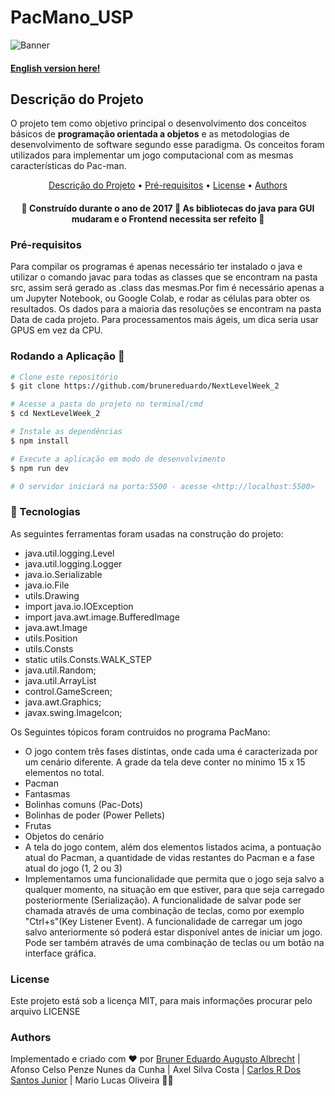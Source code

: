 # PacMano_USP

![Banner](https://github.com/brunereduardo/PacMano_USP/blob/master/imgs/pac-man-classic.jpg)

#### [English version here!](google.com)

## Descrição do Projeto
<p> O projeto tem como objetivo principal o desenvolvimento dos conceitos básicos de <b>programação orientada a objetos</b> e as metodologias de desenvolvimento de software segundo esse paradigma. Os conceitos foram utilizados para implementar um jogo computacional com as mesmas características do Pac-man.</p>  

<p align="center">
<a href="#Descrição-do-Projeto">Descrição do Projeto</a> •  
<a href="#Pré-requisitos">Pré-requisitos</a> •	
<a href="#License">License</a> • 
<a href="#Authors">Authors</a>
</p>

<h4 align="center"> 
	🚧  Construído durante o ano de 2017 🚧 As bibliotecas do java para GUI mudaram e o Frontend necessita ser refeito 🚧
</h4>

### Pré-requisitos
<p>Para compilar os programas é apenas necessário ter instalado o java e utilizar o comando javac para todas as classes que se encontram na pasta src, assim será gerado as .class das mesmas.Por fim é necessário apenas  a um Jupyter Notebook, ou Google Colab, e rodar as células para obter os resultados. Os dados para a maioria das resoluções se encontram na pasta Data de cada projeto. Para processamentos mais ágeis, um dica seria usar GPUS em vez da CPU.</p>

### Rodando a Aplicação 🎲

```bash
# Clone este repositório
$ git clone https://github.com/brunereduardo/NextLevelWeek_2

# Acesse a pasta do projeto no terminal/cmd
$ cd NextLevelWeek_2

# Instale as dependências
$ npm install

# Execute a aplicação em modo de desenvolvimento
$ npm run dev

# O servidor iniciará na porta:5500 - acesse <http://localhost:5500>
```
### 🚀 Tecnologias

As seguintes ferramentas foram usadas na construção do projeto:

- java.util.logging.Level
- java.util.logging.Logger
- java.io.Serializable
- java.io.File
- utils.Drawing
- import java.io.IOException
- import java.awt.image.BufferedImage
- java.awt.Image
- utils.Position
- utils.Consts
- static utils.Consts.WALK_STEP
- java.util.Random;
- java.util.ArrayList
- control.GameScreen;
- java.awt.Graphics;
- javax.swing.ImageIcon;

<p>Os Seguintes tópicos foram contruidos no programa PacMano:</p>
 <ul style="list-style-type:disc;">
  <li>O jogo contem três fases distintas, onde cada uma é caracterizada por um cenário diferente. A grade da tela deve conter no mínimo 15 x 15 elementos no total.</li>
 <li>Pacman</li>
 <li>Fantasmas</li>
 <li>Bolinhas comuns (Pac-Dots)</li>
 <li>Bolinhas de poder (Power Pellets)</li>
 <li>Frutas</li>
 <li>Objetos do cenário</li>
 <li>A tela do jogo contem, além dos elementos listados acima, a pontuação atual do Pacman, a quantidade de vidas restantes do Pacman e a fase atual do jogo (1, 2 ou 3)</li>
 <li>Implementamos uma funcionalidade que permita que o jogo seja salvo a qualquer momento, na situação em que estiver, para que seja carregado posteriormente (Serialização). A funcionalidade de salvar pode ser chamada através de uma combinação de teclas, como por exemplo "Ctrl+s"(Key Listener Event). A funcionalidade de carregar um jogo salvo anteriormente só poderá estar disponível antes de iniciar um jogo. Pode ser também através de uma combinação de teclas ou um botão na interface gráfica.</li>
</ul>

### License

<p>Este projeto está sob a licença MIT, para mais informações procurar pelo arquivo LICENSE</p>

### Authors
Implementado e criado com ❤️ por [Bruner Eduardo Augusto Albrecht](https://github.com/brunereduardo) | Afonso Celso Penze Nunes da Cunha | Axel Silva Costa | [Carlos R Dos Santos Junior](https://github.com/CarlosSantosJr) | Mario Lucas Oliveira  👋🏽 

